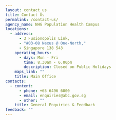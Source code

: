 ```yaml
---
layout: contact_us
title: Contact Us
permalink: /contact-us/
agency_name: NHG Population Health Campus
locations:
  - address:
      - 3 Fusionopolis Link,
      - "#03-08 Nexus @ One-North,"
      - Singapore 138 543
    operating_hours:
      - days: Mon - Fri
        time: 8.30am - 6.00pm
        description: Closed on Public Holidays
    maps_link: ""
    title: Main Office
contacts:
  - content:
      - phone: +65 6496 6000
      - email: enquiries@abc.gov.sg
      - other: ""
    title: General Enquiries & Feedback
feedback: ""
---
```

